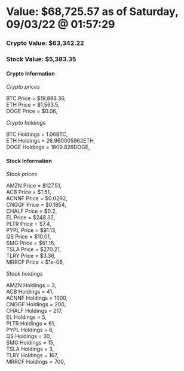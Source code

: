 # Value: $68,725.57 as of Saturday, 09/03/22 @ 01:57:29 

### Crypto Value: $63,342.22

### Stock Value: $5,383.35

#### Crypto Information 
*Crypto prices* 

BTC Price = $19,888.36,  
ETH Price = $1,563.5,  
DOGE Price = $0.06,  


*Crypto holdings* 

BTC Holdings = 1.06BTC,  
ETH Holdings = 26.960005962ETH,  
DOGE Holdings = 1809.826DOGE,  


#### Stock Information 

*Stock prices* 

AMZN Price = $127.51,  
ACB Price = $1.51,  
ACNNF Price = $0.0292,  
CNGGF Price = $0.1854,  
CHALF Price = $0.2,  
EL Price = $248.32,  
PLTR Price = $7.4,  
PYPL Price = $91.13,  
QS Price = $10.01,  
SMG Price = $61.16,  
TSLA Price = $270.21,  
TLRY Price = $3.36,  
MRRCF Price = $1e-06,  


*Stock holdings* 

AMZN Holdings = 3,  
ACB Holdings = 41,  
ACNNF Holdings = 1000,  
CNGGF Holdings = 200,  
CHALF Holdings = 217,  
EL Holdings = 5,  
PLTR Holdings = 61,  
PYPL Holdings = 6,  
QS Holdings = 30,  
SMG Holdings = 15,  
TSLA Holdings = 3,  
TLRY Holdings = 167,  
MRRCF Holdings = 700,  


